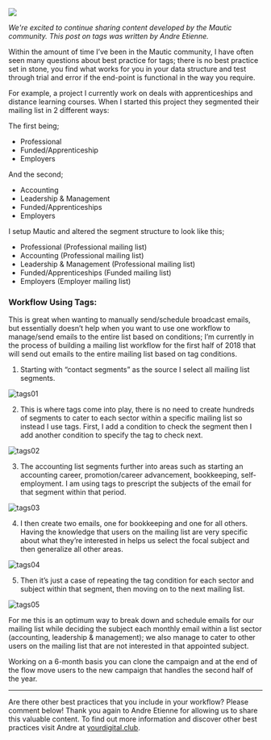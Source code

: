 ![](https://www.mautic.org/wp-content/uploads/2017/10/stock-1863880_1280-1024x576.jpg)

*We're excited to continue sharing content developed by the Mautic community. This post on tags was written by Andre Etienne.*

Within the amount of time I’ve been in the Mautic community, I have often seen many questions about best practice for tags; there is no best practice set in stone, you find what works for you in your data structure and test through trial and error if the end-point is functional in the way you require.

For example, a project I currently work on deals with apprenticeships and distance learning courses. When I started this project they segmented their mailing list in 2 different ways:

The first being;


- Professional
- Funded/Apprenticeship
- Employers


And the second;


- Accounting
- Leadership & Management
- Funded/Apprenticeships
- Employers


I setup Mautic and altered the segment structure to look like this;


- Professional (Professional mailing list)
- Accounting (Professional mailing list)
- Leadership & Management (Professional mailing list)
- Funded/Apprenticeships (Funded mailing list)
- Employers (Employer mailing list)




### Workflow Using Tags:


This is great when wanting to manually send/schedule broadcast emails, but essentially doesn’t help when you want to use one workflow to manage/send emails to the entire list based on conditions; I’m currently in the process of building a mailing list workflow for the first half of 2018 that will send out emails to the entire mailing list based on tag conditions.

1. Starting with “contact segments” as the source I select all mailing list segments.
 
![tags01](https://www.mautic.org/wp-content/uploads/2017/11/Point-01-copy-1024x480.jpg)


2. This is where tags come into play, there is no need to create hundreds of segments to cater to each sector within a specific mailing list so instead I use tags. First, I add a condition to check the segment then I add another condition to specify the tag to check next.

![tags02](https://www.mautic.org/wp-content/uploads/2017/11/Point-02-copy-1024x479.jpg)


3. The accounting list segments further into areas such as starting an accounting career, promotion/career advancement, bookkeeping, self-employment. I am using tags to prescript the subjects of the email for that segment within that period.

![tags03](https://www.mautic.org/wp-content/uploads/2017/11/Point-03-copy-1024x480.jpg)


4. I then create two emails, one for bookkeeping and one for all others. Having the knowledge that users on the mailing list are very specific about what they’re interested in helps us select the focal subject and then generalize all other areas.

![tags04](https://www.mautic.org/wp-content/uploads/2017/11/Point-04-copy-1024x480.jpg)


5. Then it’s just a case of repeating the tag condition for each sector and subject within that segment, then moving on to the next mailing list.

![tags05](https://www.mautic.org/wp-content/uploads/2017/11/Point-05-copy-1024x506.jpg)


For me this is an optimum way to break down and schedule emails for our mailing list while deciding the subject each monthly email within a list sector (accounting, leadership & management); we also manage to cater to other users on the mailing list that are not interested in that appointed subject.

Working on a 6-month basis you can clone the campaign and at the end of the flow move users to the new campaign that handles the second half of the year.

------

Are there other best practices that you include in your workflow? Please comment below! Thank you again to Andre Etienne for allowing us to share this valuable content. To find out more information and discover other best practices visit Andre at [yourdigital.club](https://www.yourdigital.club).